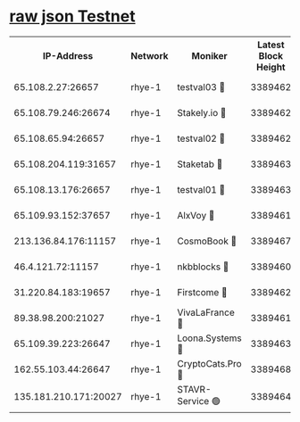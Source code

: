
[raw json Testnet](https://rpc-check.quickt.stavr.tech/quickt/rpc-quickt-result.json)
=


<table><tr><th>IP-Address</th><th>Network</th><th>Moniker</th><th>Latest Block Height</th><th>Earliest Block Height</th><th>Catching Up</th><th>Voting Power</th><th>Scan Time</th></tr><tr><td>65.108.2.27:26657</td><td>rhye-1</td><td>testval03 🔴</td><td>3389462</td><td>1</td><td>False</td><td>5002050</td><td>2023-11-30T10:11:10.518650441UTC</td></tr><tr><td>65.108.79.246:26674</td><td>rhye-1</td><td>Stakely.io 🔴</td><td>3389462</td><td>1</td><td>False</td><td>10</td><td>2023-11-30T10:11:13.019533706UTC</td></tr><tr><td>65.108.65.94:26657</td><td>rhye-1</td><td>testval02 🔴</td><td>3389462</td><td>1</td><td>False</td><td>5002050</td><td>2023-11-30T10:11:13.400146458UTC</td></tr><tr><td>65.108.204.119:31657</td><td>rhye-1</td><td>Staketab 🔴</td><td>3389463</td><td>1</td><td>False</td><td>9900</td><td>2023-11-30T10:11:16.161295368UTC</td></tr><tr><td>65.108.13.176:26657</td><td>rhye-1</td><td>testval01 🔴</td><td>3389463</td><td>1</td><td>False</td><td>9582010</td><td>2023-11-30T10:11:16.476275596UTC</td></tr><tr><td>65.109.93.152:37657</td><td>rhye-1</td><td>AlxVoy 🔴</td><td>3389461</td><td>433101</td><td>False</td><td>92921</td><td>2023-11-30T10:11:07.646932804UTC</td></tr><tr><td>213.136.84.176:11157</td><td>rhye-1</td><td>CosmoBook 🔴</td><td>3389467</td><td>1674001</td><td>False</td><td>1528057</td><td>2023-11-30T10:11:41.810052956UTC</td></tr><tr><td>46.4.121.72:11157</td><td>rhye-1</td><td>nkbblocks 🔴</td><td>3389460</td><td>1781001</td><td>False</td><td>81901</td><td>2023-11-30T10:10:58.743635670UTC</td></tr><tr><td>31.220.84.183:19657</td><td>rhye-1</td><td>Firstcome 🔴</td><td>3389462</td><td>2731501</td><td>False</td><td>732206</td><td>2023-11-30T10:11:10.111172513UTC</td></tr><tr><td>89.38.98.200:21027</td><td>rhye-1</td><td>VivaLaFrance 🔴</td><td>3389461</td><td>2863001</td><td>False</td><td>10000</td><td>2023-11-30T10:11:05.261198586UTC</td></tr><tr><td>65.109.39.223:26647</td><td>rhye-1</td><td>Loona.Systems 🔴</td><td>3389463</td><td>3287001</td><td>False</td><td>9949</td><td>2023-11-30T10:11:15.788892773UTC</td></tr><tr><td>162.55.103.44:26647</td><td>rhye-1</td><td>CryptoCats.Pro 🔴</td><td>3389468</td><td>3287001</td><td>False</td><td>9999</td><td>2023-11-30T10:11:46.491260450UTC</td></tr><tr><td>135.181.210.171:20027</td><td>rhye-1</td><td>STAVR-Service 🟢</td><td>3389464</td><td>3385501</td><td>False</td><td>0</td><td>2023-11-30T10:11:25.017620115UTC</td></tr></table>